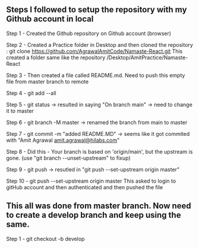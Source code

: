 ## Steps I followed to setup the repository with my Github account in local

Step 1 - Created the Github repository on Github account (browser)

Step 2 - Created a Practice folder in Desktop and then cloned the repository :
            git clone https://github.com/AgrawalAmitCode/Namaste-React.git
        This created a folder same like the repository /Desktop/AmitPractice/Namaste-React

Step 3 - Then created a file called README.md. 
        Need to push this empty file from master branch to remote

Step 4 - git add --all

Step 5 - git status -> resulted in saying "On branch main" -> need to change it to master

Step 6 - git branch -M master -> renamed the branch from main to master

Step 7 - git commit -m "added README.MD" -> seems like it got commited with "Amit Agrawal <amit.agrawal@hilabs.com>"

Step 8 - Did this - 
        Your branch is based on 'origin/main', but the upstream is gone.
            (use "git branch --unset-upstream" to fixup)  

Step 9 - git push -> resutled in "git push --set-upstream origin master"

Step 10 - git push --set-upstream origin master
        This asked to login to gitHub account and then authenticated and then pushed the file

This all was done from master branch.
Now need to create a develop branch and keep using the same.
---------------------------

Step 1 - git checkout -b develop



